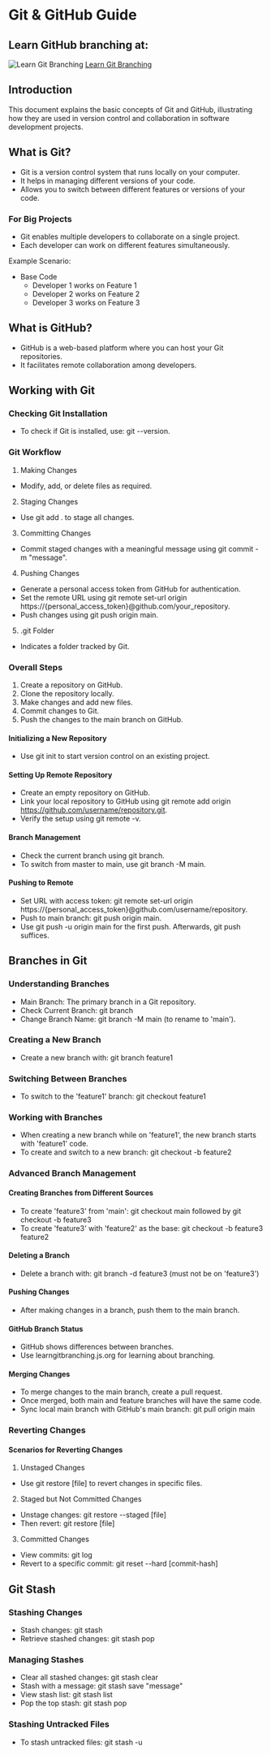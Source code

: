 # Git & GitHub Guide

## Learn GitHub branching at: 
![Learn Git Branching](https://github.com/luv91/Git_and_GitHub_Notes/blob/main/learn_git_branching.png "Learn Git Branching")
[Learn Git Branching](https://learngitbranching.js.org "Learn Git Branching Interactive Tutorial")

## Introduction
This document explains the basic concepts of Git and GitHub, illustrating how they are used in version control and collaboration in software development projects.

## What is Git?
* Git is a version control system that runs locally on your computer.
* It helps in managing different versions of your code.
* Allows you to switch between different features or versions of your code.

### For Big Projects
* Git enables multiple developers to collaborate on a single project.
* Each developer can work on different features simultaneously.

Example Scenario:
* Base Code
	- Developer 1 works on Feature 1
	- Developer 2 works on Feature 2
	- Developer 3 works on Feature 3

## What is GitHub? 

* GitHub is a web-based platform where you can host your Git repositories.
* It facilitates remote collaboration among developers.


## Working with Git
### Checking Git Installation
* To check if Git is installed, use: git --version.

### Git Workflow

1. Making Changes

* Modify, add, or delete files as required.

2. Staging Changes

* Use git add . to stage all changes.

3. Committing Changes

* Commit staged changes with a meaningful message using git commit -m "message".

4. Pushing Changes

* Generate a personal access token from GitHub for authentication.
* Set the remote URL using git remote set-url origin https://{personal_access_token}@github.com/your_repository.
* Push changes using git push origin main.

5. .git Folder

* Indicates a folder tracked by Git.

### Overall Steps 
1. Create a repository on GitHub.
2. Clone the repository locally.
3. Make changes and add new files.
4. Commit changes to Git.
5. Push the changes to the main branch on GitHub.

#### Initializing a New Repository
* Use git init to start version control on an existing project.

#### Setting Up Remote Repository
* Create an empty repository on GitHub.
* Link your local repository to GitHub using git remote add origin https://github.com/username/repository.git.
* Verify the setup using git remote -v.

#### Branch Management
* Check the current branch using git branch.
* To switch from master to main, use git branch -M main.

#### Pushing to Remote
* Set URL with access token: git remote set-url origin https://{personal_access_token}@github.com/username/repository.
* Push to main branch: git push origin main.
* Use git push -u origin main for the first push. Afterwards, git push suffices.


## Branches in Git

### Understanding Branches

* Main Branch: The primary branch in a Git repository.
* Check Current Branch: git branch
* Change Branch Name: git branch -M main (to rename to 'main').

### Creating a New Branch
* Create a new branch with: git branch feature1

### Switching Between Branches

* To switch to the 'feature1' branch: git checkout feature1

### Working with Branches

* When creating a new branch while on 'feature1', the new branch starts with 'feature1' code.
* To create and switch to a new branch: git checkout -b feature2

### Advanced Branch Management
#### Creating Branches from Different Sources
* To create 'feature3' from 'main': git checkout main followed by git checkout -b feature3
* To create 'feature3' with 'feature2' as the base: git checkout -b feature3 feature2

#### Deleting a Branch
* Delete a branch with: git branch -d feature3 (must not be on 'feature3')

#### Pushing Changes
* After making changes in a branch, push them to the main branch.

#### GitHub Branch Status
* GitHub shows differences between branches.
* Use learngitbranching.js.org for learning about branching.

#### Merging Changes
* To merge changes to the main branch, create a pull request.
* Once merged, both main and feature branches will have the same code.
* Sync local main branch with GitHub's main branch: git pull origin main

### Reverting Changes
#### Scenarios for Reverting Changes
1. Unstaged Changes

* Use git restore [file] to revert changes in specific files.

2. Staged but Not Committed Changes

* Unstage changes: git restore --staged [file]
* Then revert: git restore [file]

3. Committed Changes

* View commits: git log
* Revert to a specific commit: git reset --hard [commit-hash]

## Git Stash
### Stashing Changes
* Stash changes: git stash
* Retrieve stashed changes: git stash pop

### Managing Stashes
* Clear all stashed changes: git stash clear
* Stash with a message: git stash save "message"
* View stash list: git stash list
* Pop the top stash: git stash pop

### Stashing Untracked Files
* To stash untracked files: git stash -u

